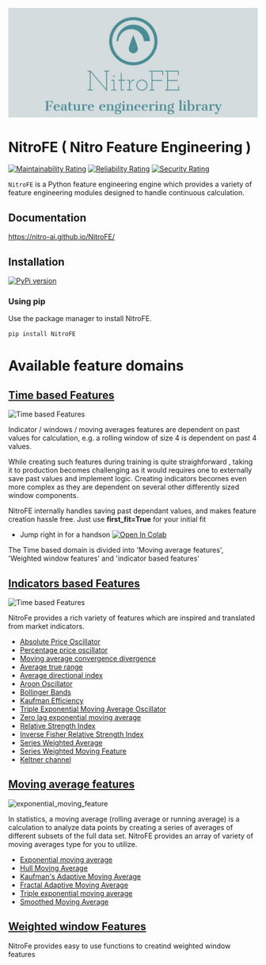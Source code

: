 ![zoofs Logo Header](asserts/rescaled_logo.jpeg)

# NitroFE ( Nitro Feature Engineering )

[![Maintainability Rating](https://sonarcloud.io/api/project_badges/measure?project=jaswinder9051998_zoofs&metric=sqale_rating)](https://sonarcloud.io/dashboard?id=NITRO-AI_NitroFE)
[![Reliability Rating](https://sonarcloud.io/api/project_badges/measure?project=jaswinder9051998_zoofs&metric=reliability_rating)](https://sonarcloud.io/dashboard?id=NITRO-AI_NitroFE)
[![Security Rating](https://sonarcloud.io/api/project_badges/measure?project=jaswinder9051998_zoofs&metric=security_rating)](https://sonarcloud.io/dashboard?id=NITRO-AI_NitroFE)

``NitroFE`` is a Python feature engineering engine which provides a variety of feature engineering modules designed to handle continuous calculation.

## Documentation
https://nitro-ai.github.io/NitroFE/
 
## Installation
[![PyPi version](https://badgen.net/pypi/v/NitroFE/)](https://pypi.com/project/NitroFE)

### Using pip

Use the package manager to install NitroFE.

```bash
pip install NitroFE
```

# Available feature domains

## [Time based Features](https://nitro-ai.github.io/NitroFE/Time%20based%20features/)

![Time based Features](https://media.giphy.com/media/xTk9Zx0YYJJqjZN4xa/giphy-downsized.gif)

Indicator / windows / moving averages features are dependent on past values for calculation, e.g. a rolling window of size 4 is dependent on past 4 values.

While creating such features during training is quite straighforward , taking it to production becomes challenging as it would requires one to externally save past values and implement logic. Creating indicators becomes even more complex as they are dependent on several other differently sized window components.

NitroFE internally handles saving past dependant values, and makes feature creation hassle free. Just use **first_fit=True** for your initial fit

* Jump right in for a handson [![Open In Colab](https://camo.githubusercontent.com/52feade06f2fecbf006889a904d221e6a730c194/68747470733a2f2f636f6c61622e72657365617263682e676f6f676c652e636f6d2f6173736574732f636f6c61622d62616467652e737667)](https://colab.research.google.com/drive/1LDM9er9x7NJogRlHkRcLB4bhU1mK0l-9?usp=sharing)

The Time based domain is divided into 'Moving average features', 'Weighted window features' and 'indicator based features'

## [Indicators based Features](https://nitro-ai.github.io/NitroFE/indicators%20features/)

![Time based Features](https://media.giphy.com/media/XfmGjCqHUVSrTrfxIU/giphy.gif)

NitroFe provides a rich variety of features which are inspired and translated from market indicators.
* [Absolute Price Oscillator](https://nitro-ai.github.io/NitroFE/Absolute%20Price%20Oscillator/)
* [Percentage price oscillator](https://nitro-ai.github.io/NitroFE/Percentage%20Value%20Oscillator/)
* [Moving average convergence divergence](https://nitro-ai.github.io/NitroFE/Moving%20Average%20Convergence%20Divergence/)
* [Average true range](https://nitro-ai.github.io/NitroFE/Average%20True%20Range/)
* [Average directional index](https://nitro-ai.github.io/NitroFE/Average%20Directional%20Movement%20Index/)
* [Aroon Oscillator](https://nitro-ai.github.io/NitroFE/Aroon%20Oscillator/)
* [Bollinger Bands](https://nitro-ai.github.io/NitroFE/Bollinger%20Bands/)
* [Kaufman Efficiency](https://nitro-ai.github.io/NitroFE/Kaufman%20Efficiency/)
* [Triple Exponential Moving Average Oscillator](https://nitro-ai.github.io/NitroFE/Kaufman%20Efficiency/)
* [Zero lag exponential moving average](https://nitro-ai.github.io/NitroFE/Zero%20Lag%20Exponential%20Moving%20Feature/)
* [Relative Strength Index](https://nitro-ai.github.io/NitroFE/Relative%20Strength%20Index/)
* [Inverse Fisher Relative Strength Index](https://nitro-ai.github.io/NitroFE/Inverse%20Fisher%20Relative%20Strength%20Index/)
* [Series Weighted Average](https://nitro-ai.github.io/NitroFE/Series%20Weighted%20Average/)
* [Series Weighted Moving Feature](https://nitro-ai.github.io/NitroFE/Series%20Weighted%20Moving%20Feature/)
* [Keltner channel](https://nitro-ai.github.io/NitroFE/Keltner%20Channel/)

## [Moving average features](https://nitro-ai.github.io/NitroFE/moving%20average%20features/)

![exponential_moving_feature](https://media.giphy.com/media/t7sEnf5w7wJ1CEPyy7/giphy.gif)

In statistics, a moving average (rolling average or running average) is a calculation to analyze data points by creating a series of averages of different subsets of the full data set. NitroFE provides an array of variety of moving averages type for you to utilize.

* [Exponential moving average](https://nitro-ai.github.io/NitroFE/exponential%20moving%20average/)
* [Hull Moving Average](https://nitro-ai.github.io/NitroFE/hull%20moving%20average/)
* [Kaufman's Adaptive Moving Average](https://nitro-ai.github.io/NitroFE/kaufman%20adaptive%20moving%20average/)
* [Fractal Adaptive Moving Average](https://nitro-ai.github.io/NitroFE/fractal%20adaptive%20moving%20average/)
* [Triple exponential moving average](https://nitro-ai.github.io/NitroFE/triple%20exponential%20moving%20average/)
* [Smoothed Moving Average](https://nitro-ai.github.io/NitroFE/smoothed%20moving%20average/)

## [Weighted window Features](https://nitro-ai.github.io/NitroFE/weighted%20window%20features/)

NitroFe provides easy to use functions to creatind weighted window features 
